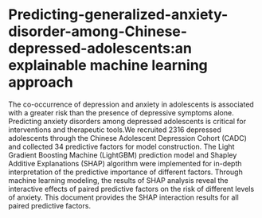# Predicting-generalized-anxiety-disorder-among-Chinese-depressed-adolescents:an explainable machine learning approach
The co-occurrence of depression and anxiety in adolescents is associated with a greater risk than the presence of depressive symptoms alone. Predicting anxiety disorders among depressed adolescents is critical for interventions and therapeutic tools.We recruited 2316 depressed adolescents through the Chinese Adolescent Depression Cohort (CADC) and collected 34 predictive factors for model construction. The Light Gradient Boosting Machine (LightGBM) prediction model and Shapley Additive Explanations (SHAP) algorithm were implemented for in-depth interpretation of the predictive importance of different factors. 
Through machine learning modeling, the results of SHAP analysis reveal the interactive effects of paired predictive factors on the risk of different levels of anxiety.
This document provides the SHAP interaction results for all paired predictive factors.
